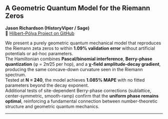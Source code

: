 ## A Geometric Quantum Model for the Riemann Zeros  
**Jason Richardson (HistoryViper / Sage)**  
📂 [Hilbert–Pólya Project on GitHub](https://github.com/historyViper/Sage/tree/main/Hilbert-Polya)

We present a purely geometric quantum mechanical model that reproduces the Riemann zeta zeros to within **1.09% validation error** without artificial potentials or ad-hoc parameters.  
The Hamiltonian combines **Pascal/binomial interference**, **Berry-phase quantization** (φ = 2π⁄25 per hop), and a **χ-field amplitude-decay gradient**, producing the same concave-down curvature seen in the Riemann spectrum.  
Tested at **N = 240**, the model achieves **1.085% MAPE** with no fitted parameters beyond the decay exponent.  
Additional tests of site-dependent Berry-phase corrections (sublattice, center-symmetric, smooth-ramp) confirm that the **uniform phase remains optimal**, reinforcing a fundamental connection between number-theoretic structure and geometric quantum mechanics.

---
